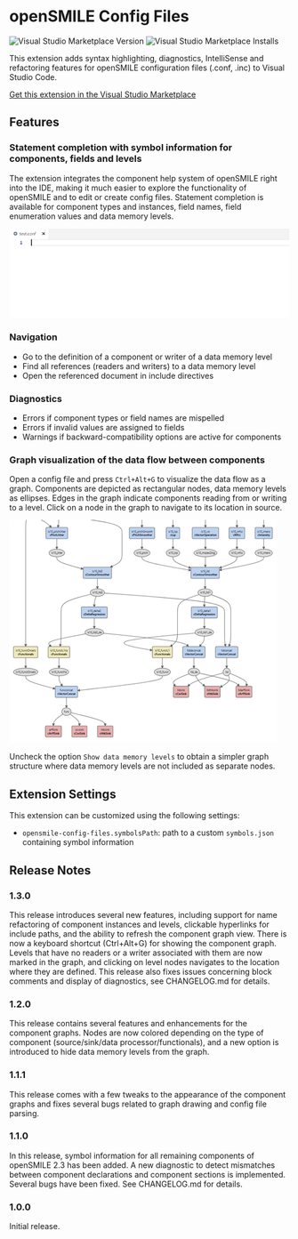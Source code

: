 # openSMILE Config Files

![Visual Studio Marketplace Version](https://img.shields.io/visual-studio-marketplace/v/chausner.opensmile-config-files)
![Visual Studio Marketplace Installs](https://img.shields.io/visual-studio-marketplace/i/chausner.opensmile-config-files)

This extension adds syntax highlighting, diagnostics, IntelliSense and refactoring features for openSMILE configuration files (.conf, .inc) to Visual Studio Code.

[Get this extension in the Visual Studio Marketplace](https://marketplace.visualstudio.com/items?itemName=chausner.opensmile-config-files)

## Features

### Statement completion with symbol information for components, fields and levels

The extension integrates the component help system of openSMILE right into the IDE, making it much easier to explore the functionality of openSMILE and to edit or create config files. Statement completion is available for component types and instances, field names, field enumeration values and data memory levels.

![feature X](images/completion.gif)

### Navigation

* Go to the definition of a component or writer of a data memory level
* Find all references (readers and writers) to a data memory level
* Open the referenced document in include directives

### Diagnostics 

* Errors if component types or field names are mispelled
* Errors if invalid values are assigned to fields
* Warnings if backward-compatibility options are active for components

### Graph visualization of the data flow between components

Open a config file and press `Ctrl+Alt+G` to visualize the data flow as a graph. Components are depicted as rectangular nodes, data memory levels as ellipses. Edges in the graph indicate components reading from or writing to a level. Click on a node in the graph to navigate to its location in source.

![feature X](images/graph.png)

Uncheck the option `Show data memory levels` to obtain a simpler graph structure where data memory levels are not included as separate nodes.

## Extension Settings

This extension can be customized using the following settings:

* `opensmile-config-files.symbolsPath`: path to a custom `symbols.json` containing symbol information

## Release Notes

### 1.3.0

This release introduces several new features, including support for name refactoring of component instances and levels, clickable hyperlinks for include paths, and the ability to refresh the component graph view. There is now a keyboard shortcut (Ctrl+Alt+G) for showing the component graph. Levels that have no readers or a writer associated with them are now marked in the graph, and clicking on level nodes navigates to the location where they are defined. This release also fixes issues concerning block comments and display of diagnostics, see CHANGELOG.md for details.

### 1.2.0

This release contains several features and enhancements for the component graphs. Nodes are now colored depending on the type of component (source/sink/data processor/functionals), and a new option is introduced to hide data memory levels from the graph.

### 1.1.1

This release comes with a few tweaks to the appearance of the component graphs and fixes several bugs related to graph drawing and config file parsing.

### 1.1.0

In this release, symbol information for all remaining components of openSMILE 2.3 has been added. A new diagnostic to detect mismatches between component declarations and component sections is implemented. Several bugs have been fixed. See CHANGELOG.md for details.

### 1.0.0

Initial release.